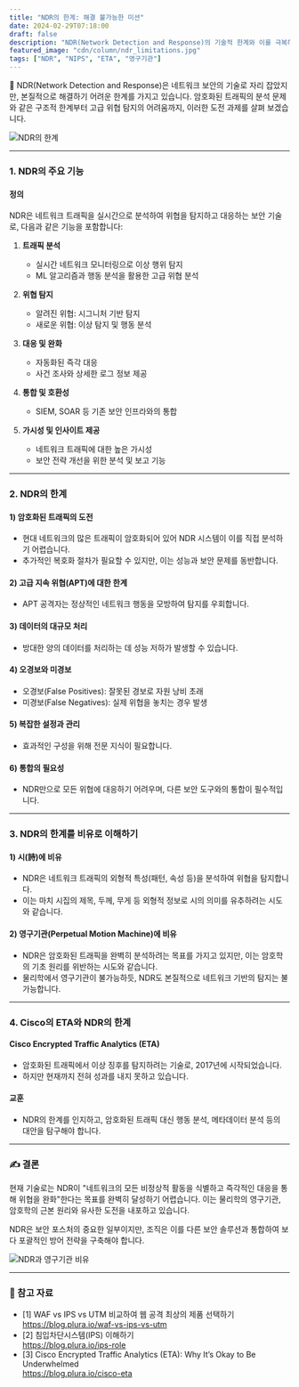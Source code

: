 ```yaml
---
title: "NDR의 한계: 해결 불가능한 미션"
date: 2024-02-29T07:18:00 
draft: false
description: "NDR(Network Detection and Response)의 기술적 한계와 이를 극복하기 위한 현실적 접근 방안을 탐구합니다."
featured_image: "cdn/column/ndr_limitations.jpg"
tags: ["NDR", "NIPS", "ETA", "영구기관"]
---
```


📡 NDR(Network Detection and Response)은 네트워크 보안의 기술로 자리 잡았지만, 본질적으로 해결하기 어려운 한계를 가지고 있습니다. 암호화된 트래픽의 분석 문제와 같은 구조적 한계부터 고급 위협 탐지의 어려움까지, 이러한 도전 과제를 살펴 보겠습니다.

<!--more-->

![NDR의 한계](https://blog.plura.io/cdn/column/ndr_limitations.jpg)

---

### 1. **NDR의 주요 기능**

#### 정의
NDR은 네트워크 트래픽을 실시간으로 분석하여 위협을 탐지하고 대응하는 보안 기술로, 다음과 같은 기능을 포함합니다:

1. **트래픽 분석**
   - 실시간 네트워크 모니터링으로 이상 행위 탐지
   - ML 알고리즘과 행동 분석을 활용한 고급 위협 분석

2. **위협 탐지**
   - 알려진 위협: 시그니처 기반 탐지
   - 새로운 위협: 이상 탐지 및 행동 분석

3. **대응 및 완화**
   - 자동화된 즉각 대응
   - 사건 조사와 상세한 로그 정보 제공

4. **통합 및 호환성**
   - SIEM, SOAR 등 기존 보안 인프라와의 통합

5. **가시성 및 인사이트 제공**
   - 네트워크 트래픽에 대한 높은 가시성
   - 보안 전략 개선을 위한 분석 및 보고 기능

---

### 2. **NDR의 한계**

#### 1) 암호화된 트래픽의 도전
- 현대 네트워크의 많은 트래픽이 암호화되어 있어 NDR 시스템이 이를 직접 분석하기 어렵습니다.
- 추가적인 복호화 절차가 필요할 수 있지만, 이는 성능과 보안 문제를 동반합니다.

#### 2) 고급 지속 위협(APT)에 대한 한계
- APT 공격자는 정상적인 네트워크 행동을 모방하여 탐지를 우회합니다.

#### 3) 데이터의 대규모 처리
- 방대한 양의 데이터를 처리하는 데 성능 저하가 발생할 수 있습니다.

#### 4) 오경보와 미경보
- 오경보(False Positives): 잘못된 경보로 자원 낭비 초래
- 미경보(False Negatives): 실제 위협을 놓치는 경우 발생

#### 5) 복잡한 설정과 관리
- 효과적인 구성을 위해 전문 지식이 필요합니다.

#### 6) 통합의 필요성
- NDR만으로 모든 위협에 대응하기 어려우며, 다른 보안 도구와의 통합이 필수적입니다.

---

### 3. **NDR의 한계를 비유로 이해하기**

#### **1) 시(詩)에 비유**
- NDR은 네트워크 트래픽의 외형적 특성(패턴, 속성 등)을 분석하여 위협을 탐지합니다.
- 이는 마치 시집의 제목, 두께, 무게 등 외형적 정보로 시의 의미를 유추하려는 시도와 같습니다.

#### **2) 영구기관(Perpetual Motion Machine)에 비유**
- NDR은 암호화된 트래픽을 완벽히 분석하려는 목표를 가지고 있지만, 이는 암호학의 기초 원리를 위반하는 시도와 같습니다.
- 물리학에서 영구기관이 불가능하듯, NDR도 본질적으로 네트워크 기반의 탐지는 불가능합니다.

---

### 4. **Cisco의 ETA와 NDR의 한계**

#### Cisco Encrypted Traffic Analytics (ETA)
- 암호화된 트래픽에서 이상 징후를 탐지하려는 기술로, 2017년에 시작되었습니다.
- 하지만 현재까지 전혀 성과를 내지 못하고 있습니다.

#### 교훈
- NDR의 한계를 인지하고, 암호화된 트래픽 대신 행동 분석, 메타데이터 분석 등의 대안을 탐구해야 합니다.

---

### ✍️ 결론

현재 기술로는 NDR이 "네트워크의 모든 비정상적 활동을 식별하고 즉각적인 대응을 통해 위협을 완화"한다는 목표를 완벽히 달성하기 어렵습니다. 이는 물리학의 영구기관, 암호학의 근본 원리와 유사한 도전을 내포하고 있습니다.

NDR은 보안 포스처의 중요한 일부이지만, 조직은 이를 다른 보안 솔루션과 통합하여 보다 포괄적인 방어 전략을 구축해야 합니다.

![NDR과 영구기관 비유](https://blog.plura.io/cdn/column/ndr_perpetual_machine.png)

---

### 🔗 참고 자료

- [1] WAF vs IPS vs UTM 비교하여 웹 공격 최상의 제품 선택하기  
  https://blog.plura.io/waf-vs-ips-vs-utm
- [2] 침입차단시스템(IPS) 이해하기  
  https://blog.plura.io/ips-role
- [3] Cisco Encrypted Traffic Analytics (ETA): Why It’s Okay to Be Underwhelmed  
  https://blog.plura.io/cisco-eta

